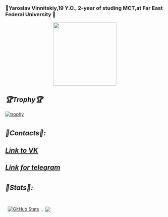 ### 🌚Yaroslav Vinnitskiy,19 Y.O., 2-year of studing MCT,at Far East Federal University 🌚
<div id="header" align="center">
  <img src="https://media.giphy.com/media/4ilFRqgbzbx4c/giphy.gif" width="200"/>
</div>

## _🏆Trophy🏆_
[![trophy](https://github-profile-trophy.vercel.app/?username=xYarvinx)](https://github.com/ryo-ma/github-profile-trophy)

#
## _👿Contacts👿:_

## [_Link to VK_](https://vk.com/yarvin1560)

## [_Link for telegram_](https://t.me/PuNK1447)
#
## _👀Stats👀:_
#
<a href="https://github.com/braydoncoyer">
  <img align="center" style="margin:0.5rem" src="https://github-readme-stats.vercel.app/api?username=xYarvinx&show_icons=true&line_height=30&count_private=true&title_color=e6e6fa&text_color=e6e6fa&icon_color=8B4513&bg_color=6600ff" alt="GitHub Stats" />
</a>

<a href="https://github.com/braydoncoyer">
  <img align="center" style="margin:0.5rem" src="https://github-readme-stats.vercel.app/api/top-langs/?username=xYarvinx&hide=html,css&title_color=e6e6fa&text_color=e6e6fa&icon_color=6600ff&bg_color=6600ff" />
</a>

# 
